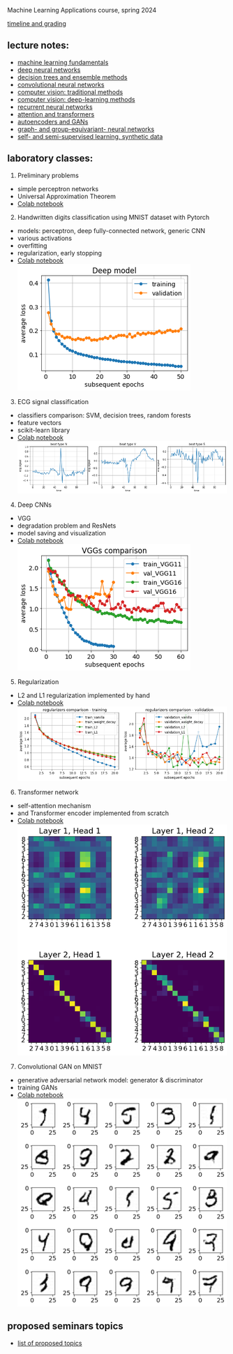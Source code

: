 Machine Learning Applications course, spring 2024

[timeline and grading](rules.pdf)

## lecture notes:
- [machine learning fundamentals](https://drive.google.com/file/d/1S1kyjETWWD8Ajgc_X_f6nRGsYXWa7g8P/view?usp=sharing)
- [deep neural networks](https://drive.google.com/file/d/1cNBT1Np76QPU1lcnMNaWRd_prHCJ8Re6/view?usp=sharing)
- [decision trees and ensemble methods](https://drive.google.com/file/d/1yXvrphpWBYCJ07F0NDYfk-KBtUtF1Pji/view?usp=sharing)
- [convolutional neural networks](https://drive.google.com/file/d/1MMwRDtjgv43sQ2_v9wZ9EqPUbJfUIPKJ/view?usp=sharing)
- [computer vision: traditional methods](https://drive.google.com/file/d/1kEe73ZhOLI28Nb5Fj54QynA4nolb0-yH/view?usp=sharing)
- [computer vision: deep-learning methods](https://drive.google.com/file/d/1yt_euw4TQZT1g1OTepu9vtJ9cYrnbObi/view?usp=sharing)
- [recurrent neural networks](https://drive.google.com/file/d/1PzNbIF8FpS0-Y_OzsKTIUb_HdOCGxQFd/view?usp=sharing)
- [attention and transformers](https://drive.google.com/file/d/1HDhGINMS3Aa1izvfYfjWPr7UOTeBhqor/view?usp=sharing)
- [autoencoders and GANs](https://drive.google.com/file/d/1caiZ2nRpLmQKSfgPQ5cKuf7sTgbCLwe8/view?usp=sharing)
- [graph- and group-equivariant- neural networks](https://drive.google.com/file/d/1Jh8SF9v-q0upcX0o_r71mATTQ_435t-f/view?usp=sharing)
- [self- and semi-supervised learning, synthetic data](https://drive.google.com/file/d/1wQAeuVztspOQyLF-lyVQEj3kEFd66Lr_/view?usp=sharing)


## laboratory classes:

1. Preliminary problems
- simple perceptron networks
- Universal Approximation Theorem
- [Colab notebook](https://colab.research.google.com/gist/jarek-pawlowski/18a24dcba8536ed4d1218c9a7bbd3eab/preliminary_problems.ipynb)
2. Handwritten digits classification using MNIST dataset with Pytorch
- models: perceptron, deep fully-connected network, generic CNN
- various activations
- overfitting
- regularization, early stopping
- [Colab notebook](https://colab.research.google.com/gist/jarek-pawlowski/a5177dbf879b7e1f6c0f1ec1f698a73e/mnist_in_3_flavours.ipynb)
![overfitted model](/Deep.png)
3. ECG signal classification
- classifiers comparison: SVM, decision trees, random forests
- feature vectors
- scikit-learn library
- [Colab notebook](https://colab.research.google.com/gist/jarek-pawlowski/a504de96d401a02556f0cea58f8fd21a/ecg_classification.ipynb)
![ecg arrhythimas](signals.png)
4. Deep CNNs
- VGG 
- degradation problem and ResNets
- model saving and visualization
- [Colab notebook](https://colab.research.google.com/gist/jarek-pawlowski/56f3f4c05d6bb54a2723edbf4109a678/advancedcnns.ipynb)
![example results for VGG](VGGs.png)
5. Regularization
- L2 and L1 regularization implemented by hand
- [Colab notebook](https://colab.research.google.com/gist/jarek-pawlowski/3ef2fb14caa3ade580d5cd3e23464c1b/regularization.ipynb)
![regularization results](regularization.png)
6. Transformer network
- self-attention mechanism
- and Transformer encoder implemented from scratch
- [Colab notebook](https://colab.research.google.com/gist/jarek-pawlowski/6d17ed56c7f70a912f7ae3f9a72070f1/simple_transformer.ipynb)
![attention map](attention_head.png)
7. Convolutional GAN on MNIST
- generative adversarial network model: generator & discriminator 
- training GANs
- [Colab notebook](https://colab.research.google.com/gist/jarek-pawlowski/5d1d3c175a96fc5c17f6180849bc78f4/gan_on_mnist.ipynb)
![example results for GAN model](generated_mnist.png)

<!--
8. Augmentation in image processing, two separated tasks:
- take MNIST or CIFAR dataset, apply some simple geometric transformations (see e.g. [lecture](CV2.pdf)), and check if such dataset extending improves accuracy (take some CNN model from previous labs):
    * use simple transformations (e.g. flip, rotate, translate, scale) using [scikit-image](https://scikit-image.org/docs/dev/api/skimage.transform.html), or [open-cv](https://docs.opencv.org/4.x/da/d6e/tutorial_py_geometric_transformations.html)
    * or use [albumentations](https://github.com/albumentations-team/albumentations) library, demo: https://demo.albumentations.ai/
    > * example of combining *albumentations* with pytorch *Dataset* is presented [here](pytorch_albumentations.ipynb)
    * in case of MNIST verify if applying flips or rotations > 45 deg improve accuracy or not, why?
- play with one-shot style transfer that might be also used for images augmentation (e.g. see [here](https://www.nature.com/articles/s41598-022-09264-z)), understand the idea, and run some exemplary code on your own images
> * papers:
>   * [Gatys original paper](https://www.cv-foundation.org/openaccess/content_cvpr_2016/papers/Gatys_Image_Style_Transfer_CVPR_2016_paper.pdf)
>   * https://arxiv.org/pdf/1904.11617v1.pdf 
> * code:
>   * https://github.com/limingcv/Photorealistic-Style-Transfer 
>   * https://github.com/KushajveerSingh/Photorealistic-Style-Transfer
-->


## proposed seminars topics
- [list of proposed topics](seminar_topics.pdf)
